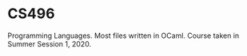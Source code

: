 <h1>CS496</h1>

<p1>Programming Languages. Most files written in OCaml. Course taken in Summer Session 1, 2020.<p1>